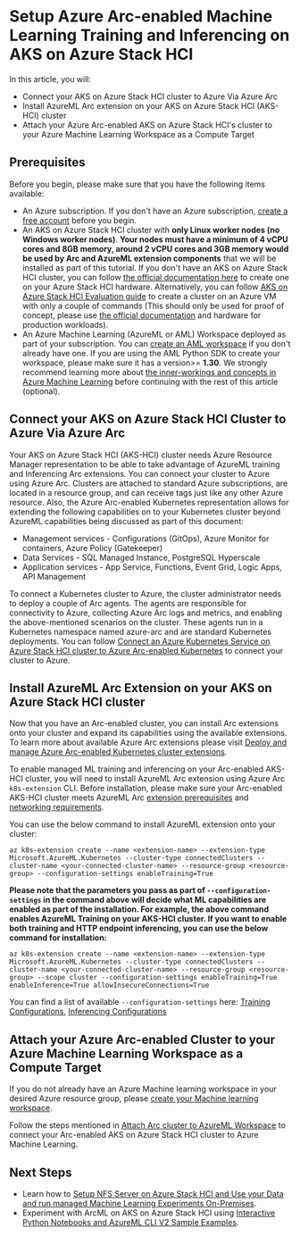 # Setup Azure Arc-enabled Machine Learning Training and Inferencing on AKS on Azure Stack HCI

In this article, you will:

*	Connect your AKS on Azure Stack HCI cluster to Azure Via Azure Arc
*	Install AzureML Arc extension on your AKS on Azure Stack HCI (AKS-HCI) cluster
*	Attach your Azure Arc-enabled AKS on Azure Stack HCI's cluster to your Azure Machine Learning Workspace as a Compute Target

## Prerequisites

Before you begin, please make sure that you have the following items available:

* An Azure subscription. If you don't have an Azure subscription, [create a free account](https://azure.microsoft.com/en-us/free/) before you begin.
* An AKS on Azure Stack HCI cluster with **only Linux worker nodes (no Windows worker nodes)**. **Your nodes must have a minimum of 4 vCPU cores and 8GB memory, around 2 vCPU cores and 3GB memory would be used by Arc and AzureML extension components** that we will be installed as part of this tutorial. If you don't have an AKS on Azure Stack HCI cluster, you can follow [the official documentation here](https://docs.microsoft.com/en-us/azure-stack/aks-hci/kubernetes-walkthrough-powershell) to create one on your Azure Stack HCI hardware. Alternatively, you can follow [AKS on Azure Stack HCI Evaluation guide](https://github.com/Azure/aks-hci/tree/main/eval) to create a cluster on an Azure VM with only a couple of commands (This should only be used for proof of concept, please use [the official documentation](https://docs.microsoft.com/en-us/azure-stack/aks-hci/kubernetes-walkthrough-powershell) and hardware for production workloads).
* An Azure Machine Learning (AzureML or AML) Workspace deployed as part of your subscription. You can [create an AML workspace](https://docs.microsoft.com/azure/machine-learning/how-to-manage-workspace?tabs=python) if you don't already have one. If you are using the AML Python SDK to create your workspace, please make sure it has a version>= **1.30**. We strongly recommend learning more about [the inner-workings and concepts in Azure Machine Learning](https://docs.microsoft.com/en-us/azure/machine-learning/concept-azure-machine-learning-architecture) before continuing with the rest of this article (optional).

## Connect your AKS on Azure Stack HCI Cluster to Azure Via Azure Arc

Your AKS on Azure Stack HCI (AKS-HCI) cluster needs Azure Resource Manager representation to be able to take advantage of AzureML training and Inferencing Arc extensions. 
You can connect your cluster to Azure using Azure Arc. Clusters are attached to standard Azure subscriptions, are located in a resource group, and can receive tags just like any other Azure resource. Also, the Azure Arc-enabled Kubernetes representation allows for extending the following capabilities on to your Kubernetes cluster beyond AzureML capabilities being discussed as part of this document:

* Management services - Configurations (GitOps), Azure Monitor for containers, Azure Policy (Gatekeeper)
* Data Services - SQL Managed Instance, PostgreSQL Hyperscale
* Application services - App Service, Functions, Event Grid, Logic Apps, API Management

To connect a Kubernetes cluster to Azure, the cluster administrator needs to deploy a couple of Arc agents. The agents are responsible for connectivity to Azure, collecting Azure Arc logs and metrics, and enabling the above-mentioned scenarios on the cluster. These agents run in a Kubernetes namespace named azure-arc and are standard Kubernetes deployments. You can follow [Connect an Azure Kubernetes Service on Azure Stack HCI cluster to Azure Arc-enabled Kubernetes](https://docs.microsoft.com/en-us/azure-stack/aks-hci/connect-to-arc) to connect your cluster to Azure. 

## Install AzureML Arc Extension on your AKS on Azure Stack HCI cluster

Now that you have an Arc-enabled cluster, you can install Arc extensions onto your cluster and expand its capabilities using the available extensions. To learn more about available Azure Arc extensions please visit [Deploy and manage Azure Arc-enabled Kubernetes cluster extensions](https://docs.microsoft.com/en-us/azure/azure-arc/kubernetes/extensions).

To enable managed ML training and inferencing on your Arc-enabled AKS-HCI cluster, you will need to install AzureML Arc extension using Azure Arc `k8s-extension` CLI. Before installation, please make sure your Arc-enabled AKS-HCI cluster meets AzureML Arc [extension prerequisites](https://docs.microsoft.com/en-us/azure/machine-learning/how-to-attach-arc-kubernetes#prerequisites) and [networking requirements](../network-requirements.md).


<!--- Please follow the following steps to prepare your cluster for extension installation: -->

<!--- 
2. If your AKS-HCI cluster has a mix of Windows and Linux worker nodes please [taint](https://kubernetes.io/docs/concepts/scheduling-eviction/taint-and-toleration/) your all of your cluster's windows worker nodes using the following `kubectl` command. Since all of AzureML's extension constructs require Linux worker nodes, this makes sure that the constructs do not get scheduled onto your Windows worker nodes and fail. Please review [Adapt apps for mixed-OS Kubernetes clusters using node selectors or taints and tolerations](https://docs.microsoft.com/en-us/azure-stack/aks-hci/adapt-apps-mixed-os-clusters) to learn more about running ways to adapt applications for AKS-HCI mixed-OS environment.

    ```
    kubectl taint nodes <name-of-your-windows-nodes> node.kubernetes.io/os=windows:NoSchedule
    ```
-->

You can use the below command to install AzureML extension onto your cluster:

```
az k8s-extension create --name <extension-name> --extension-type Microsoft.AzureML.Kubernetes --cluster-type connectedClusters --cluster-name <your-connected-cluster-name> --resource-group <resource-group> --configuration-settings enableTraining=True
```

**Please note that the parameters you pass as part of `--configuration-settings` in the command above will decide what ML capabilities are enabled as part of the installation. For example, the above command enables AzureML Training on your AKS-HCI cluster. If you want to enable both training and HTTP endpoint inferencing, you can use the below command for installation:**

```
az k8s-extension create --name <extension-name> --extension-type Microsoft.AzureML.Kubernetes --cluster-type connectedClusters --cluster-name <your-connected-cluster-name> --resource-group <resource-group> --scope cluster --configuration-settings enableTraining=True enableInference=True allowInsecureConnections=True
```

You can find a list of available `--configuration-settings` here: [Training Configurations](../deploy-extension.md#deploy-azureml-extension-for-model-training), [Inferencing Configurations](https://github.com/Azure/amlarc-preview/blob/main/docs/deploy-extension.md#review-azureml-extension-deployment-configuration-settings)

## Attach your Azure Arc-enabled Cluster to your Azure Machine Learning Workspace as a Compute Target

If you do not already have an Azure Machine learning workspace in your desired Azure resource group, please [create your Machine learning workspace](https://docs.microsoft.com/en-us/azure/machine-learning/concept-workspace#-create-a-workspace).

Follow the steps mentioned in [Attach Arc cluster to AzureML Workspace](../attach-compute.md) to connect your Arc-enabled AKS on Azure Stack HCI cluster to Azure Machine Learning.

## Next Steps

* Learn how to [Setup NFS Server on Azure Stack HCI and Use your Data and run managed Machine Learning Experiments On-Premises](Train-AzureArc.md).
* Experiment with ArcML on AKS on Azure Stack HCI using [Interactive Python Notebooks and AzureML CLI V2 Sample Examples](../AKS-HCI#sample-notebooks).
